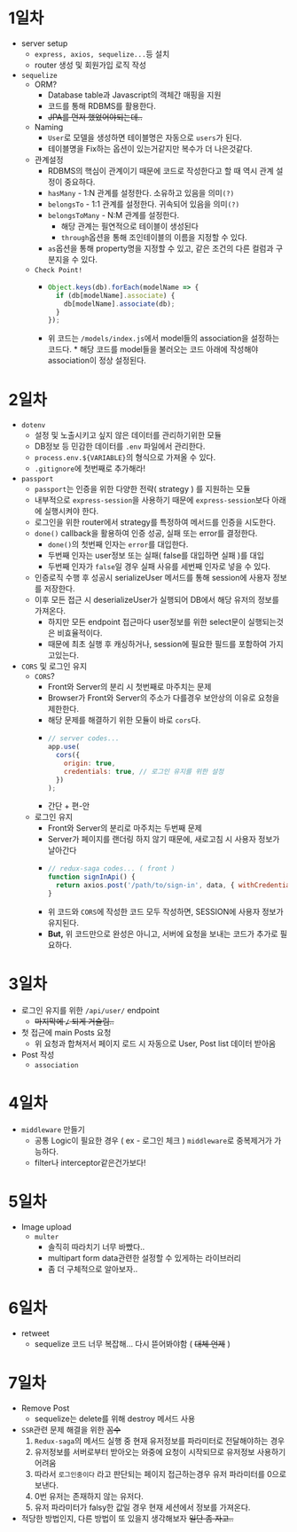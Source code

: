 # 1일차

- server setup
  - `express, axios, sequelize...`등 설치
  - router 생성 및 회원가입 로직 작성
- `sequelize`
  - ORM?
    - Database table과 Javascript의 객체간 매핑을 지원
    - 코드를 통해 RDBMS를 활용한다.
    - ~~JPA를 먼저 했었어야되는데..~~
  - Naming
    - `User`로 모델을 생성하면 테이블명은 자동으로 `users`가 된다.
    - 테이블명을 Fix하는 옵션이 있는거같지만 복수가 더 나은것같다.
  - 관계설정
    - RDBMS의 핵심이 관계이기 때문에 코드로 작성한다고 할 때 역시 관계 설정이 중요하다.
    - `hasMany` - 1:N 관계를 설정한다. 소유하고 있음을 의미`(?)`
    - `belongsTo` - 1:1 관계를 설정한다. 귀속되어 있음을 의미`(?)`
    - `belongsToMany` - N:M 관계를 설정한다.
      - 해당 관계는 필연적으로 테이블이 생성된다
      - `through`옵션을 통해 조인테이블의 이름을 지정할 수 있다.
    - `as`옵션을 통해 property명을 지정할 수 있고, 같은 조건의 다른 컬럼과 구분지을 수 있다.
  - `Check Point!`
    - ```js
      Object.keys(db).forEach(modelName => {
        if (db[modelName].associate) {
          db[modelName].associate(db);
        }
      });
      ```
    - 위 코드는 `/models/index.js`에서 model들의 association을 설정하는 코드다. \* 해당 코드를 model들을 불러오는 코드 아래에 작성해야 association이 정상 설정된다.
      <br/>

# 2일차

- `dotenv`
  - 설정 및 노출시키고 싶지 않은 데이터를 관리하기위한 모듈
  - DB정보 등 민감한 데이터를 `.env` 파일에서 관리한다.
  - `process.env.${VARIABLE}`의 형식으로 가져올 수 있다.
  - `.gitignore`에 첫번째로 추가해라!
- `passport`
  - `passport`는 인증을 위한 다양한 전략( strategy ) 를 지원하는 모듈
  - 내부적으로 `express-session`을 사용하기 때문에 `express-session`보다 아래에 실행시켜야 한다.
  - 로그인을 위한 router에서 strategy를 특정하여 메서드를 인증을 시도한다.
  - `done()` callback을 활용하여 인증 성공, 실패 또는 error를 결정한다.
    - `done()`의 첫번째 인자는 `error`를 대입한다.
    - 두번째 인자는 user정보 또는 실패( false를 대입하면 실패 )를 대입
    - 두번째 인자가 `false`일 경우 실패 사유를 세번째 인자로 넣을 수 있다.
  - 인증로직 수행 후 성공시 serializeUser 메서드를 통해 session에 사용자 정보를 저장한다.
  - 이후 모든 접근 시 deserializeUser가 실행되어 DB에서 해당 유저의 정보를 가져온다.
    - 하지만 모든 endpoint 접근마다 user정보를 위한 select문이 실행되는것은 비효율적이다.
    - 때문에 최초 실행 후 캐싱하거나, session에 필요한 필드를 포함하여 가지고있는다.
- `CORS` 및 로그인 유지
  - `CORS`?
    - Front와 Server의 분리 시 첫번째로 마주치는 문제
    - Browser가 Front와 Server의 주소가 다를경우 보안상의 이유로 요청을 제한한다.
    - 해당 문제를 해결하기 위한 모듈이 바로 `cors`다.
    - ```js
      // server codes...
      app.use(
        cors({
          origin: true,
          credentials: true, // 로그인 유지를 위한 설정
        })
      );
      ```
    - 간단 + 편-안
  - 로그인 유지
    - Front와 Server의 분리로 마주치는 두번째 문제
    - Server가 페이지를 랜더링 하지 않기 때문에, 새로고침 시 사용자 정보가 날아간다
    - ```js
      // redux-saga codes... ( front )
      function signInApi() {
        return axios.post('/path/to/sign-in', data, { withCredentials: true });
      }
      ```
    - 위 코드와 `CORS`에 작성한 코드 모두 작성하면, SESSION에 사용자 정보가 유지된다.
    - **But,** 위 코드만으로 완성은 아니고, 서버에 요청을 보내는 코드가 추가로 필요하다.
      <br/>

# 3일차

- 로그인 유지를 위한 `/api/user/` endpoint
  - ~~마지막에 `/` 되게 거슬림..~~
- 첫 접근에 main Posts 요청
  - 위 요청과 합쳐저서 페이지 로드 시 자동으로 User, Post list 데이터 받아옴
- Post 작성
  - `association`
    <br/>

# 4일차

- `middleware` 만들기
  - 공통 Logic이 필요한 경우 ( ex - 로그인 체크 ) `middleware`로 중복제거가 가능하다.
  - filter나 interceptor같은건가보다!
    <br/>

# 5일차

- Image upload
  - `multer`
    - 솔직히 따라치기 너무 바빴다..
    - multipart form data관련한 설정할 수 있게하는 라이브러리
    - 좀 더 구체적으로 알아보자..
      <br/>

# 6일차

- retweet
  - sequelize 코드 너무 복잡해... 다시 뜯어봐야함 ( ~~대체 언제~~ )
    <br/>

# 7일차

- Remove Post
  - sequelize는 delete를 위해 destroy 메서드 사용
- `SSR`관련 문제 해결을 위한 ~~꼼수~~
  1. `Redux-saga`의 메서드 실행 중 현재 유저정보를 파라미터로 전달해야하는 경우
  2. 유저정보를 서버로부터 받아오는 와중에 요청이 시작되므로 유저정보 사용하기 어려움
  3. 따라서 `로그인중이다` 라고 판단되는 페이지 접근하는경우 유저 파라미터를 0으로 보낸다.
  4. 0번 유저는 존재하지 않는 유저다.
  5. 유저 파라미터가 falsy한 값일 경우 현재 세션에서 정보를 가져온다.
- 적당한 방법인지, 다른 방법이 또 있을지 생각해보자 ~~일단 좀 자고..~~
